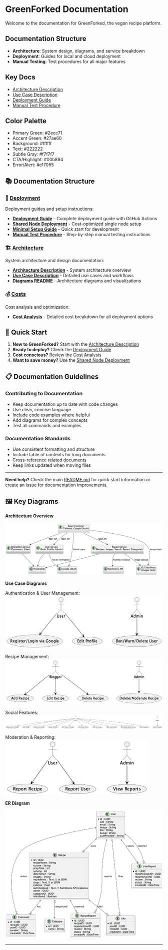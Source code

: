 # GreenForked Documentation

Welcome to the documentation for GreenForked, the vegan recipe platform.

## Documentation Structure
- **Architecture**: System design, diagrams, and service breakdown
- **Deployment**: Guides for local and cloud deployment
- **Manual Testing**: Test procedures for all major features

## Key Docs
- [Architecture Description](architecture/ARCHITECTURE_DESCRIPTION.md)
- [Use Case Description](architecture/USE_CASE_DESCRIPTION.md)
- [Deployment Guide](deployment/DEPLOYMENT_GUIDE.md)
- [Manual Test Procedure](deployment/MANUAL_TEST_PROCEDURE.md)

## Color Palette
- Primary Green: #2ecc71
- Accent Green: #27ae60
- Background: #ffffff
- Text: #222222
- Subtle Gray: #f7f7f7
- CTA/Highlight: #00b894
- Error/Alert: #e17055

## 📚 Documentation Structure

### 🚀 [Deployment](./deployment/)
Deployment guides and setup instructions:
- [**Deployment Guide**](./deployment/DEPLOYMENT_GUIDE.md) - Complete deployment guide with GitHub Actions
- [**Shared Node Deployment**](./deployment/SHARED_NODE_DEPLOYMENT.md) - Cost-optimized single node setup
- [**Minimal Setup Guide**](./deployment/MINIMAL_SETUP_GUIDE.md) - Quick start for development
- [**Manual Test Procedure**](./deployment/MANUAL_TEST_PROCEDURE.md) - Step-by-step manual testing instructions

### 🏗️ [Architecture](./architecture/)
System architecture and design documentation:
- [**Architecture Description**](./architecture/ARCHITECTURE_DESCRIPTION.md) - System architecture overview
- [**Use Case Description**](./architecture/USE_CASE_DESCRIPTION.md) - Detailed use cases and workflows
- [**Diagrams README**](./architecture/DIAGRAMS_README.md) - Architecture diagrams and visualizations

### 💰 [Costs](./costs/)
Cost analysis and optimization:
- [**Cost Analysis**](./costs/COST_ANALYSIS.md) - Detailed cost breakdown for all deployment options

## 🎯 Quick Start

1. **New to GreenForked?** Start with the [Architecture Description](./architecture/ARCHITECTURE_DESCRIPTION.md)
2. **Ready to deploy?** Check the [Deployment Guide](./deployment/DEPLOYMENT_GUIDE.md)
3. **Cost conscious?** Review the [Cost Analysis](./costs/COST_ANALYSIS.md)
4. **Want to save money?** Use the [Shared Node Deployment](./deployment/SHARED_NODE_DEPLOYMENT.md)

## 📋 Documentation Guidelines

### Contributing to Documentation
- Keep documentation up to date with code changes
- Use clear, concise language
- Include code examples where helpful
- Add diagrams for complex concepts
- Test all commands and examples

### Documentation Standards
- Use consistent formatting and structure
- Include table of contents for long documents
- Cross-reference related documents
- Keep links updated when moving files

---

**Need help?** Check the main [README.md](../README.md) for quick start information or create an issue for documentation improvements.

## 🖼️ Key Diagrams

**Architecture Overview**

![Architecture Diagram](../diagrams/architecture-overview.png)

**Use Case Diagrams**

Authentication & User Management:
![Authentication Use Case](../diagrams/use-case-authentication.png)

Recipe Management:
![Recipe Management Use Case](../diagrams/use-case-recipe-management.png)

Social Features:
![Social Features Use Case](../diagrams/use-case-social-features.png)

Moderation & Reporting:
![Moderation Use Case](../diagrams/use-case-moderation.png)

**ER Diagram**

![ER Diagram](../diagrams/er-diagram.png)

--- 